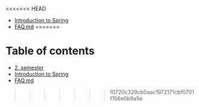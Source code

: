 <<<<<<< HEAD
- [Introduction to Spring](topics/spring-introduction.md)
- [FAQ.md](faq.md) 
=======
# Table of contents

* [2. semester](README.md)
* [Introduction to Spring](spring-introduction.md)
* [FAQ.md](faq.md)

>>>>>>> f0720c329cb0aac1972171cbf0701f156e0b9a5e
